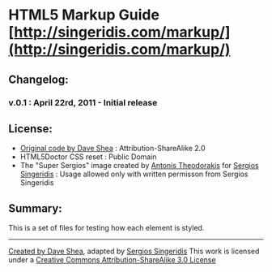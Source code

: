 #  HTML5 Markup Guide [http://singeridis.com/markup/](http://singeridis.com/markup/)

## Changelog:

### v.0.1 : April 22rd, 2011 - Initial release

## License:

* [Original code by Dave Shea](http://mezzoblue.com/downloads/markupguide/markupguide.html) : Attribution-ShareAlike 2.0
* HTML5Doctor CSS reset : Public Domain
* The "Super Sergios" image created by [Antonis Theodorakis](http://antonistheodorakis.com/) for [Sergios Singeridis](http://singeridis.com) : Usage allowed only with written permisson from Sergios Singeridis

## Summary:

This is a set of files for testing how each element is styled.

---
[Created by Dave Shea](http://mezzoblue.com/downloads/markupguide/markupguide.html), adapted by [Sergios Singeridis](http://www.singeridis.com/)
This work is licensed under a [Creative Commons Attribution-ShareAlike 3.0 License](http://creativecommons.org/licenses/by-sa/3.0/)